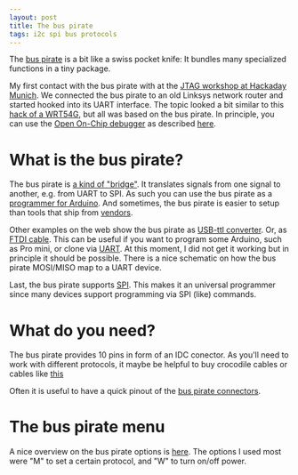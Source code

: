 ```yaml
---
layout: post
title: The bus pirate
tags: i2c spi bus protocols
---
```

The [bus pirate](http://dangerousprototypes.com/docs/Bus_Pirate) is a bit like a swiss pocket knife: It bundles many specialized functions in a tiny package.

My first contact with the bus pirate with at the [JTAG workshop at Hackaday Munich](http://hackadaymunich.com/). We connected the bus pirate to an old Linksys network router and started hooked into its UART interface. The topic looked a bit similar to this [hack of a WRT54G](http://hackaday.com/2011/07/08/reverse-engineering-vxworks-which-replaces-linux-on-newer-routers/), but all was based on the bus pirate. In principle, you can use the [Open On-Chip debugger](http://openocd.sourceforge.net/) as described [here](http://cybermashup.com/2014/05/01/jtag-debugging-made-easy-with-bus-pirate-and-openocd/).

# What is the bus pirate?

The bus pirate is [a kind of "bridge"](http://dangerousprototypes.com/2009/07/23/bus-pirate-101/). It translates signals from one signal to another, e.g. from UART to SPI. As such you can use the bus pirate as a [programmer for Arduino](http://ilikepepper.wordpress.com/2011/09/15/buspirate-arduino/). And sometimes, the bus pirate is easier to setup than tools that ship from [vendors](http://blog.rareschool.com/2011/11/buspirate-to-rescue.html).

Other examples on the web show the bus pirate as [USB-ttl converter](http://haquesprojects.com/embedded-device-hacking/using-a-bus-pirate-as-a-usb-ttl-serial-converter/). Or, as [FTDI cable](http://blog.zencoffee.org/2011/07/bus-pirate-as-ftdi-cable/). This can be useful if you want to program some Arduino, such as Pro mini, or clone via [UART](http://dangerousprototypes.com/bus-pirate-manual/bus-pirate-uart-guide/). At this moment, I did not get it working but in principle it should be possible. There is a nice schematic on how the bus pirate MOSI/MISO map to a UART device.

Last, the bus pirate supports [SPI](http://dangerousprototypes.com/bus-pirate-manual/bus-pirate-spi-guide/). This makes it an universal programmer since many devices support programming via SPI (like) commands.

# What do you need?

The bus pirate provides 10 pins in form of an IDC conector. As you'll need to work with different protocols, it maybe be helpful to buy crocodile cables or cables like [this](https://solarbotics.com/product/14012/)

Often it is useful to have a quick pinout of the [bus pirate connectors](http://dangerousprototypes.com/docs/images/1/1b/Bp-pin-cable-color.png).

# The bus pirate menu

A nice overview on the bus pirate options is [here](http://dangerousprototypes.com/bus-pirate-manual/bus-pirate-menu-options-guide/). The options I used most were "M" to set a certain protocol, and "W" to turn on/off power.
